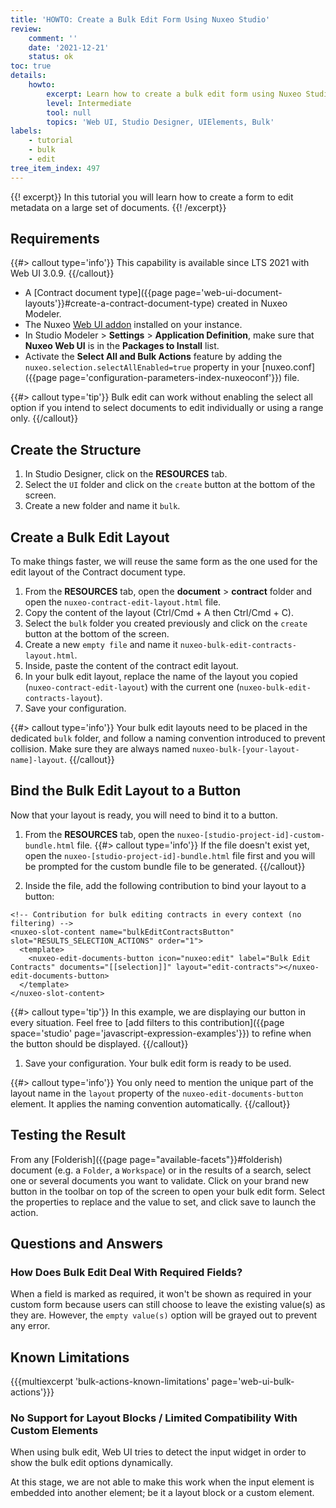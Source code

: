 ```yaml
---
title: 'HOWTO: Create a Bulk Edit Form Using Nuxeo Studio'
review:
    comment: ''
    date: '2021-12-21'
    status: ok
toc: true
details:
    howto:
        excerpt: Learn how to create a bulk edit form using Nuxeo Studio Designer
        level: Intermediate
        tool: null
        topics: 'Web UI, Studio Designer, UIElements, Bulk'
labels:
    - tutorial
    - bulk
    - edit
tree_item_index: 497
---
```


{{! excerpt}}
In this tutorial you will learn how to create a form to edit metadata on a large set of documents.
{{! /excerpt}}

## Requirements

{{#> callout type='info'}}
This capability is available since LTS 2021 with Web UI 3.0.9.
{{/callout}}

- A [Contract document type]({{page page='web-ui-document-layouts'}}#create-a-contract-document-type) created in Nuxeo Modeler.
- The Nuxeo [Web UI addon](https://connect.nuxeo.com/nuxeo/site/marketplace/package/nuxeo-web-ui) installed on your instance.
- In Studio Modeler > **Settings** > **Application Definition**, make sure that **Nuxeo Web UI** is in the **Packages to Install** list.
- Activate the **Select All and Bulk Actions** feature by adding the `nuxeo.selection.selectAllEnabled=true` property in your [nuxeo.conf]({{page page='configuration-parameters-index-nuxeoconf'}}) file.

{{#> callout type='tip'}}
Bulk edit can work without enabling the select all option if you intend to select documents to edit individually or using a range only.
{{/callout}}

## Create the Structure

1. In Studio Designer, click on the **RESOURCES** tab.
1. Select the `UI` folder and click on the `create` button at the bottom of the screen.
1. Create a new folder and name it `bulk`.

## Create a Bulk Edit Layout

To make things faster, we will reuse the same form as the one used for the edit layout of the Contract document type.

1. From the **RESOURCES** tab, open the **document** > **contract** folder and open the `nuxeo-contract-edit-layout.html` file.
1. Copy the content of the layout (Ctrl/Cmd + A then Ctrl/Cmd + C).
1. Select the `bulk` folder you created previously and click on the `create` button at the bottom of the screen.
1. Create a new `empty file` and name it `nuxeo-bulk-edit-contracts-layout.html`.
1. Inside, paste the content of the contract edit layout.
1. In your bulk edit layout, replace the name of the layout you copied (`nuxeo-contract-edit-layout`) with the current one (`nuxeo-bulk-edit-contracts-layout`).
1. Save your configuration.

{{#> callout type='info'}}
Your bulk edit layouts need to be placed in the dedicated `bulk` folder, and follow a naming convention introduced to prevent collision. Make sure they are always named `nuxeo-bulk-[your-layout-name]-layout`.
{{/callout}}

## Bind the Bulk Edit Layout to a Button

Now that your layout is ready, you will need to bind it to a button.

1. From the **RESOURCES** tab, open the `nuxeo-[studio-project-id]-custom-bundle.html` file.
  {{#> callout type='info'}}
  If the file doesn't exist yet, open the `nuxeo-[studio-project-id]-bundle.html` file first and you will be prompted for the custom bundle file to be generated.
  {{/callout}}

1. Inside the file, add the following contribution to bind your layout to a button:

  ```
  <!-- Contribution for bulk editing contracts in every context (no filtering) -->
  <nuxeo-slot-content name="bulkEditContractsButton" slot="RESULTS_SELECTION_ACTIONS" order="1">
    <template>
      <nuxeo-edit-documents-button icon="nuxeo:edit" label="Bulk Edit Contracts" documents="[[selection]]" layout="edit-contracts"></nuxeo-edit-documents-button>
    </template>
  </nuxeo-slot-content>
  ```

  {{#> callout type='tip'}}
  In this example, we are displaying our button in every situation. Feel free to [add filters to this contribution]({{page space='studio' page='javascript-expression-examples'}}) to refine when the button should be displayed.
  {{/callout}}

1. Save your configuration. Your bulk edit form is ready to be used.

{{#> callout type='info'}}
You only need to mention the unique part of the layout name in the `layout` property of the `nuxeo-edit-documents-button` element. It applies the naming convention automatically.
{{/callout}}

## Testing the Result

From any [Folderish]({{page page="available-facets"}}#folderish) document (e.g. a `Folder`, a `Workspace`) or in the results of a search, select one or several documents you want to validate. Click on your brand new button in the toolbar on top of the screen to open your bulk edit form. Select the properties to replace and the value to set, and click save to launch the action.

## Questions and Answers

### How Does Bulk Edit Deal With Required Fields?

When a field is marked as required, it won't be shown as required in your custom form because users can still choose to leave the existing value(s) as they are. However, the `empty value(s)` option will be grayed out to prevent any error.

## Known Limitations

{{{multiexcerpt 'bulk-actions-known-limitations' page='web-ui-bulk-actions'}}}

### No Support for Layout Blocks / Limited Compatibility With Custom Elements

When using bulk edit, Web UI tries to detect the input widget in order to show the bulk edit options dynamically.

At this stage, we are not able to make this work when the input element is embedded into another element; be it a layout block or a custom element.
